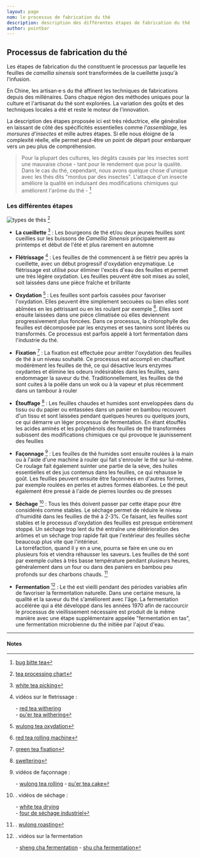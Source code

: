 ```yaml
---
layout: page
nom: le processus de fabrication du thé
description: description des différentes étapes de fabrication du thé
author: pointbar
---
```


## Processus de fabrication du thé

Les étapes de fabrication du thé constituent le processus par laquelle les feuilles de _camellia sinensis_ sont transformées de la cueillette jusqu'à l'infusion.
  
En Chine, les artisan·e·s du thé affinent les techniques de fabrications depuis des millénaires. Dans chaque région des méthodes uniques pour la culture et l'artisanat du thé sont explorées. La variation des goûts et des techniques locales a été et reste le moteur de l'innovation.  

La description des étapes proposée ici est très réductrice, elle généralise en laissant de côté des spécificités essentielles comme  _l'assemblage_, les _morsures d'insectes_ et mille autres étapes. Si elle nous éloigne de la complexité réelle, elle permet peut-être un point de départ pour embarquer vers un peu plus de compréhension.

> Pour la plupart des cultures, les dégâts causés par les insectes sont une mauvaise chose - tant pour le rendement que pour la qualité. Dans le cas du thé, cependant, nous avons quelque chose d'unique avec les thés dits "mordus par des insectes". L'attaque d'un insecte améliore la qualité en induisant des modifications chimiques qui améliorent l'arôme du thé - [^1]

### Les différentes étapes

![types de thés](./media/types-de-thé.svg) [^2]

- **La cueillette** [^3] : Les bourgeons de thé et/ou deux jeunes feuilles sont cueillies sur les buissons de _Camellia Sinensis_ principalement au printemps et début de l'été et plus rarement en automne  
- **Flétrissage** [^4] : Les feuilles de thé commencent à se flétrir peu après la cueillette, avec un début progressif d'oxydation enzymatique. Le flétrissage est utilisé pour éliminer l'excès d'eau des feuilles et permet une très légère oxydation. Les feuilles peuvent être soit mises au soleil, soit laissées dans une pièce fraîche et brillante
  
- **Oxydation** [^5] : Les feuilles sont parfois cassées pour favoriser l'oxydation. Elles peuvent être simplement secouées ou bien elles sont abîmées en les pétrissant ou en les roulant par exemple [^6]. Elles sont ensuite laissées dans une pièce climatisée où elles deviennent progressivement plus foncées. Dans ce processus, la chlorophylle des feuilles est décomposée par les enzymes et ses tannins sont libérés ou transformés. Ce processus est parfois appelé à tort fermentation dans l'industrie du thé.
  
- **Fixation** [^7] : La fixation est effectuée pour arrêter l'oxydation des feuilles de thé à un niveau souhaité. Ce processus est accompli en chauffant modérément les feuilles de thé, ce qui désactive leurs enzymes oxydantes et élimine les odeurs indésirables dans les feuilles, sans endommager la saveur du thé. Traditionnellement, les feuilles de thé sont cuites à la poêle dans un wok ou à la vapeur et plus récemment dans un tambour à rouler

- **Étouffage** [^8] : Les feuilles chaudes et humides sont enveloppées dans du tissu ou du papier ou entassées dans un panier en bambou recouvert d'un tissu et sont laissées pendant quelques heures ou quelques jours, ce qui démarre un léger processus de fermentation. En étant étouffés les acides aminés et les polyphénols des feuilles de thé transformées subissent des modifications chimiques ce qui provoque le jaunissement des feuilles

- **Façonnage** [^9] : Les feuilles de thé humides sont ensuite roulées à la main ou à l'aide d'une machine à rouler qui fait s'enrouler le thé sur lui-même. Ce roulage fait également suinter une partie de la sève, des huiles essentielles et des jus contenus dans les feuilles, ce qui rehausse le goût. Les feuilles peuvent ensuite être façonnées en d'autres formes, par exemple roulées en perles et autres formes élaborées. Le thé peut également être pressé à l'aide de pierres lourdes ou de presses
  
- **Séchage** [^10] : Tous les thés doivent passer par cette étape pour être considérés comme stables. Le séchage permet de réduire le niveau d'humidité dans les feuilles de thé à 2-3%. Ce faisant, les feuilles sont stables et le processus d'oxydation des feuilles est presque entièrement stoppé. Un séchage trop lent du thé entraîne une détérioration des arômes et un séchage trop rapide fait que l'extérieur des feuilles sèche beaucoup plus vite que l'intérieur.  
La torréfaction, quand il y en a une, pourra se faire en une ou en plusieurs fois et viendra réhausser les saveurs. Les feuilles de thé sont par exemple cuites à très basse température pendant plusieurs heures, généralement dans un four ou dans des paniers en bambou peu profonds sur des charbons chauds. [^11]

- **Fermentation** [^12] : Le thé est vieilli pendant des périodes variables afin de favoriser la fermentation naturelle. Dans une certaine mesure, la qualité et la saveur du thé s'améliorent avec l'âge. La fermentation accélérée qui a été développé dans les années 1970 afin de raccourcir le processus de vieillissement nécessaire est produit de la même manière avec une étape supplémentaire appelée "fermentation en tas", une fermentation microbienne du thé initiée par l'ajout d'eau.

---
#### Notes

[^1]: [bug bitte tea](http://www.teageek.net/blog/2016/02/bug-bitten-teas-why-are-leafhoppers-only-sometimes-a-good-thing/)

[^2]: [tea processing chart](https://teaepicure.com/tea-processing-chart/)

[^3]: [white tea picking](https://www.youtube.com/watch?v=GtDSfYq4sPg&feature=youtu.be&t=765)

[^4]: vidéos sur le fletrissage :

    \- [red tea withering](https://youtu.be/kk7fA1-t7YA?t=345)  
    \- [pu'er tea withering](https://youtu.be/ZAcpNMRY4LE?t=587)

[^5]: [wulong tea oxydation](https://youtu.be/CS-KCBmY2pA?t=640)

[^6]: [red tea rolling machine](https://youtu.be/kk7fA1-t7YA?t=437)

[^7]: [green tea fixation](https://youtu.be/_KxwUpEEq64?t=614)

[^8]: [sweltering](https://youtu.be/PhaeOHivt6s?t=342)
  
[^9]: vidéos de façonnage :

    \- [wulong tea rolling](https://youtu.be/CS-KCBmY2pA?t=745)
    \- [pu'er tea cake](https://youtu.be/syDZMKuU1tY?t=22)

[^10]:  . vidéos de séchage :

    \- [white tea drying](https://youtu.be/GtDSfYq4sPg?t=1835)  
    \- [four de séchage industriel](https://invidio.us/watch?v=ftMU1J-4Jvg)

[^11]: . [wulong roasting](https://youtu.be/CS-KCBmY2pA?t=1711)

[^12]: . vidéos sur la fermentation

    \- [sheng cha fermentation](https://youtu.be/d2BekCvAZqM?t=448)
    \- [shu cha fermentation](https://invidio.us/watch?v=oI4yDyH1oUM)